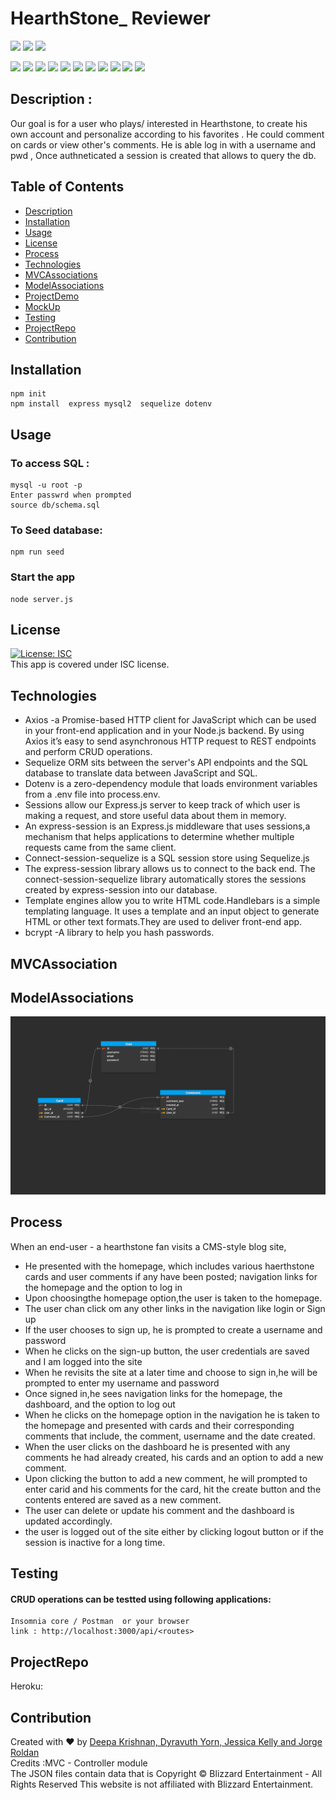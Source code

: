 # HearthStone_ Reviewer
  <p align="left">
    <img src="https://img.shields.io/github/repo-size/deeparkrish/classify" />
    <img src="https://img.shields.io/github/issues/deeparkrish/classify" />
    <img src="https://img.shields.io/github/last-commit/deeparkrish/classify" >       
  </p>
  <p align="left"> 
     <img src="https://img.shields.io/github/languages/top/deeparkrish/classify"/>
    <img src="https://img.shields.io/badge/MYSQL2-yellow" />
    <img src="https://img.shields.io/badge/Sequelize-blue"  />
    <img src="https://img.shields.io/badge/-Handlebars-yellow"/>
    <img src="https://img.shields.io/badge/-node.js-green" />
    <img src="https://img.shields.io/badge/-express-red" >
    <img src="https://img.shields.io/badge/-dtoenv-lightgrey" />
    <img src="https://img.shields.io/badge/-bulma-orange"/>
    <img src="https://img.shields.io/badge/Axios-blue" />
    <img src="https://img.shields.io/badge/-express session-lightgreen"/>
    <img src="https://img.shields.io/badge/-connect session-pink"/>
</p>

## Description :
Our goal is for a user who plays/ interested in Hearthstone, to create his own account and personalize according to his favorites . He could comment on cards or view other's comments. He is able log in with a username and pwd , Once authneticated a session is created that allows to query the db.
 ## Table of Contents 
  * [Description](#description)
  * [Installation](#installation)
  * [Usage](#usage)
  * [License](#license)
  * [Process](#process)
  * [Technologies](#technologies)
  * [MVCAssociations](#mvcassociations)
  * [ModelAssociations](#modelassociations)
  * [ProjectDemo](#projectdemo)
  * [MockUp](#mockup)
  * [Testing](#testing)
  * [ProjectRepo](#projectrepo)
  * [Contribution](#contribution)
  
  
  ##  Installation
    npm init
    npm install  express mysql2  sequelize dotenv

  ##  Usage
  ### To access SQL :   
    mysql -u root -p
    Enter passwrd when prompted
    source db/schema.sql
  ### To Seed database:
    npm run seed
  ### Start the app
    node server.js

  ## License 
  [![License: ISC](https://img.shields.io/badge/License-ISC-blue.svg)](https://opensource.org/licenses/ISC)<br />
  This app is covered under ISC license.
  

 ## Technologies 
  * Axios -a Promise-based HTTP client for JavaScript which can be used in your front-end application and in your Node.js backend. By using Axios it’s easy to    send asynchronous HTTP request to REST endpoints and perform CRUD operations.
  * Sequelize ORM sits between the server's API endpoints and the SQL database to translate data between JavaScript and SQL.
  * Dotenv is a zero-dependency module that loads environment variables from a .env file into process.env.
  * Sessions allow our Express.js server to keep track of which user is making a request, and store useful data about them in memory.
  * An express-session is an Express.js middleware that uses sessions,a mechanism that helps applications to determine whether multiple requests came from the    same client.
  * Connect-session-sequelize is a SQL session store using Sequelize.js
  * The express-session library allows us to connect to the back end. The connect-session-sequelize library automatically stores the sessions 
  created by express-session into our database.
  * Template engines allow you to write HTML code.Handlebars is a simple templating language. It uses a template and an input object to generate HTML or other    text formats.They are used to deliver front-end app.
  * bcrypt -A library to help you hash passwords.
  
   ## MVCAssociation
  
  
  ## ModelAssociations
  ![Webpage](https://github.com/Deeparkrish/HearthStone_reviewer/blob/develop/src/assets/images/Model%20association.png)
  
  ## Process 
   When an end-user - a hearthstone fan visits a  CMS-style blog site, 
  * He presented with the homepage, which includes various haerthstone cards and  user comments if any have been posted; 
    navigation links for the homepage and the option to log in
  * Upon choosingthe homepage option,the user is taken to the homepage.
  * The user chan click om any other links in the navigation like login or Sign up
  * If the user chooses to sign up, he is prompted to create a username and password
  * When he clicks on the sign-up button, the user credentials are saved and I am logged into the site
  * When he revisits the site at a later time and choose to sign in,he will be prompted to enter my username and password
  * Once signed in,he sees navigation links for the homepage, the dashboard, and the option to log out
  * When he clicks  on the homepage option in the navigation he is taken to the homepage and presented with cards and their corresponding comments that include,
    the comment, username and the date created.
  * When the user clicks on the dashboard he is presented with any comments he had already created, his cards and an option to add a new comment.
  * Upon clicking the button to add a new comment, he will prompted to enter carid and  his comments  for the card, hit the create button
    and the contents entered are saved as a new comment.
  * The user can delete or update his comment and the dashboard is updated accordingly.
  * the user is logged out of the site either by clicking logout button or if the session is inactive for a long time.
    
  ## Testing
  ####  CRUD operations can be testted using following applications:
    Insomnia core / Postman  or your browser 
    link : http://localhost:3000/api/<routes>
  
  ##  ProjectRepo 
  Heroku: 

  ## Contribution
  Created with ❤️ by [Deepa Krishnan, Dyravuth Yorn, Jessica Kelly and Jorge Roldan](https://github.com/DeeparKrish/README-generator)
  </br>
  Credits :MVC - Controller module <br>
  The JSON files contain data that is Copyright © Blizzard Entertainment - All Rights Reserved
  This website is not affiliated with Blizzard Entertainment.



